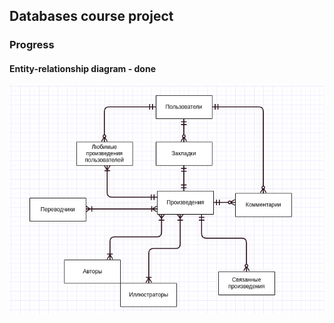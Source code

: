 ## Databases course project

### Progress

#### Entity-relationship diagram - done

![ERD](./erd/erd_v1.png)
